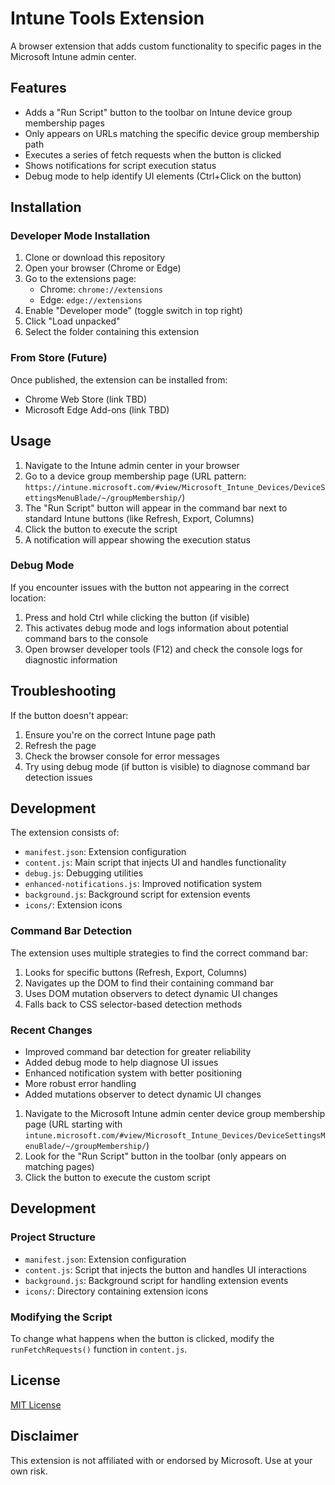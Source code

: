 # Intune Tools Extension

A browser extension that adds custom functionality to specific pages in the Microsoft Intune admin center.

## Features

- Adds a "Run Script" button to the toolbar on Intune device group membership pages
- Only appears on URLs matching the specific device group membership path
- Executes a series of fetch requests when the button is clicked
- Shows notifications for script execution status
- Debug mode to help identify UI elements (Ctrl+Click on the button)

## Installation

### Developer Mode Installation

1. Clone or download this repository
2. Open your browser (Chrome or Edge)
3. Go to the extensions page:
   - Chrome: `chrome://extensions`
   - Edge: `edge://extensions`
4. Enable "Developer mode" (toggle switch in top right)
5. Click "Load unpacked"
6. Select the folder containing this extension

### From Store (Future)

Once published, the extension can be installed from:
- Chrome Web Store (link TBD)
- Microsoft Edge Add-ons (link TBD)

## Usage

1. Navigate to the Intune admin center in your browser
2. Go to a device group membership page (URL pattern: `https://intune.microsoft.com/#view/Microsoft_Intune_Devices/DeviceSettingsMenuBlade/~/groupMembership/`)
3. The "Run Script" button will appear in the command bar next to standard Intune buttons (like Refresh, Export, Columns)
4. Click the button to execute the script
5. A notification will appear showing the execution status

### Debug Mode

If you encounter issues with the button not appearing in the correct location:

1. Press and hold Ctrl while clicking the button (if visible)
2. This activates debug mode and logs information about potential command bars to the console
3. Open browser developer tools (F12) and check the console logs for diagnostic information

## Troubleshooting

If the button doesn't appear:
1. Ensure you're on the correct Intune page path
2. Refresh the page
3. Check the browser console for error messages
4. Try using debug mode (if button is visible) to diagnose command bar detection issues

## Development

The extension consists of:
- `manifest.json`: Extension configuration
- `content.js`: Main script that injects UI and handles functionality
- `debug.js`: Debugging utilities
- `enhanced-notifications.js`: Improved notification system
- `background.js`: Background script for extension events
- `icons/`: Extension icons

### Command Bar Detection

The extension uses multiple strategies to find the correct command bar:
1. Looks for specific buttons (Refresh, Export, Columns)
2. Navigates up the DOM to find their containing command bar
3. Uses DOM mutation observers to detect dynamic UI changes
4. Falls back to CSS selector-based detection methods

### Recent Changes

- Improved command bar detection for greater reliability
- Added debug mode to help diagnose UI issues
- Enhanced notification system with better positioning
- More robust error handling
- Added mutations observer to detect dynamic UI changes

1. Navigate to the Microsoft Intune admin center device group membership page
   (URL starting with `intune.microsoft.com/#view/Microsoft_Intune_Devices/DeviceSettingsMenuBlade/~/groupMembership/`)
2. Look for the "Run Script" button in the toolbar (only appears on matching pages)
3. Click the button to execute the custom script

## Development

### Project Structure

- `manifest.json`: Extension configuration
- `content.js`: Script that injects the button and handles UI interactions
- `background.js`: Background script for handling extension events
- `icons/`: Directory containing extension icons

### Modifying the Script

To change what happens when the button is clicked, modify the `runFetchRequests()` function in `content.js`.

## License

[MIT License](LICENSE)

## Disclaimer

This extension is not affiliated with or endorsed by Microsoft. Use at your own risk.
